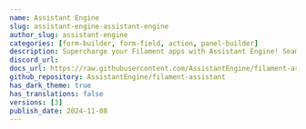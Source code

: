 ```yaml
---
name: Assistant Engine
slug: assistant-engine-assistant-engine
author_slug: assistant-engine
categories: [form-builder, form-field, action, panel-builder]
description: Supercharge your Filament apps with Assistant Engine! Seamlessly integrate chat assistants and AI-driven task automation using OpenAI’s APIs to enhance workflows and unlock the full potential of AI in your software solutions.
discord_url:
docs_url: https://raw.githubusercontent.com/AssistantEngine/filament-assistant/refs/heads/main/README.md
github_repository: AssistantEngine/filament-assistant
has_dark_theme: true
has_translations: false
versions: [3]
publish_date: 2024-11-08
---
```

